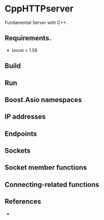 # CppHTTPserver
Fundamental Server with C++.

## Requirements.
- boost > 1.58

## Build

## Run

## Boost.Asio namespaces

## IP addresses

## Endpoints


## Sockets

## Socket member functions

## Connecting-related functions


## References
- 